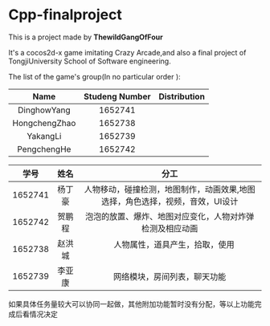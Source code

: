 # Cpp-finalproject

This is a project made by **ThewildGangOfFour**

It's a cocos2d-x game imitating Crazy Arcade,and also a final project of TongjiUniversity School of Software engineering.

The list of the game's group(In no particular order ):

|     Name      | Studeng Number | Distribution |
| :-----------: | :------------: | :----------: |
|  DinghowYang  |    1652741     |              |
| HongchengZhao |    1652738     |              |
|   YakangLi    |    1652739     |              |
|  PengchengHe  |    1652742     |              |

|   学号    |  姓名  |                    分工                    |
| :-----: | :--: | :--------------------------------------: |
| 1652741 | 杨丁豪  | 人物移动，碰撞检测，地图制作，动画效果,地图选择，角色选择，视频，音效，UI设计 |
| 1652742 | 贺鹏程  |       泡泡的放置、爆炸、地图对应变化，人物对炸弹检测及相应动画       |
| 1652738 | 赵洪城  |                人物属性，道具产生，拾取，使用                 |
| 1652739 | 李亚康  |              网络模块，房间列表，聊天功能              |

如果具体任务量较大可以协同一起做，其他附加功能暂时没有分配，等以上功能完成后看情况决定
